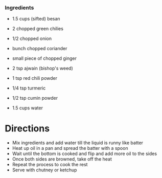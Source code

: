 ### Ingredients

* 1.5 cups (sifted) besan
* 2 chopped green chilies
* 1/2 chopped onion
* bunch chopped coriander
* small piece of chopped ginger
* 2 tsp ajwain (bishop's weed)
* 1 tsp red chili powder
* 1/4 tsp turmeric
* 1/2 tsp cumin powder

* 1.5 cups water

# Directions

* Mix ingredients and add water till the liquid is runny like batter
* Heat up oil in a pan and spread the batter with a spoon
* Wait until the bottom is cooked and flip and add more oil to the sides
* Once both sides are browned, take off the heat
* Repeat the process to cook the rest
* Serve with chutney or ketchup
